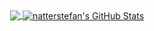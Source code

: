 <div align="center">
   <div>
      <a href="https://github.com/keksikq09/keksikq09">
         <img align="center" src="https://github-readme-stats.vercel.app/api/top-langs/?username=keksikq09&,html&title_color=000000&text_color=000000" />
   </a>

   <a href="https://github.com/keksikq09/keksikq09">
      <img align="center" src="https://github-readme-stats.vercel.app/api?username=keksikq09&show_icons=true&line_height=40&count_private=true&title_color=000000&text_color=000000&icon_color=FAC051" alt="natterstefan's GitHub Stats" />
   </a>
  </div>
</div>

